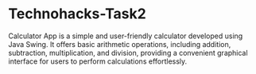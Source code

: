 # Technohacks-Task2
Calculator App is a simple and user-friendly calculator developed using Java Swing. It offers basic arithmetic operations, including addition, subtraction, multiplication, and division, providing a convenient graphical interface for users to perform calculations effortlessly.
